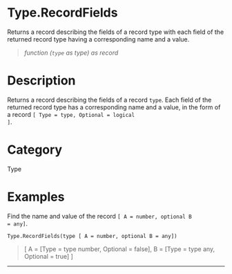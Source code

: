 ﻿# Type.RecordFields
Returns a record describing the fields of a record type with each field of the returned record type having a corresponding name and a value.
> _function (<code>type</code> as type) as record_
# Description 
Returns a record describing the fields of a record <code>type</code>. Each field of the returned record type has a corresponding name and a value, in the form of a record <code>[ Type = type, Optional = logical ]</code>.

# Category 
Type
# Examples 
Find the name and value of the record <code>[ A = number, optional B = any]</code>.
```
Type.RecordFields(type [ A = number, optional B = any])
```
> [ A = [Type = type number, Optional = false], B = [Type = type any, Optional = true] ] 
***
